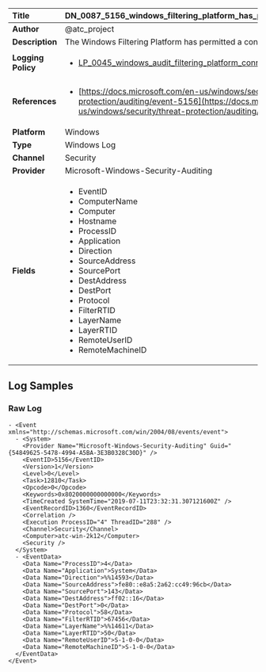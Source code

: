 | Title              | DN_0087_5156_windows_filtering_platform_has_permitted_connection       |
|:-------------------|:------------------|
| **Author**         | @atc_project        |
| **Description**    | The Windows Filtering Platform has permitted a connection |
| **Logging Policy** | <ul><li>[LP_0045_windows_audit_filtering_platform_connection](../Logging_Policies/LP_0045_windows_audit_filtering_platform_connection.md)</li></ul> |
| **References**     | <ul><li>[https://docs.microsoft.com/en-us/windows/security/threat-protection/auditing/event-5156](https://docs.microsoft.com/en-us/windows/security/threat-protection/auditing/event-5156)</li></ul> |
| **Platform**       | Windows    |
| **Type**           | Windows Log        |
| **Channel**        | Security     |
| **Provider**       | Microsoft-Windows-Security-Auditing    |
| **Fields**         | <ul><li>EventID</li><li>ComputerName</li><li>Computer</li><li>Hostname</li><li>ProcessID</li><li>Application</li><li>Direction</li><li>SourceAddress</li><li>SourcePort</li><li>DestAddress</li><li>DestPort</li><li>Protocol</li><li>FilterRTID</li><li>LayerName</li><li>LayerRTID</li><li>RemoteUserID</li><li>RemoteMachineID</li></ul> |


## Log Samples

### Raw Log

```
- <Event xmlns="http://schemas.microsoft.com/win/2004/08/events/event">
  - <System>
    <Provider Name="Microsoft-Windows-Security-Auditing" Guid="{54849625-5478-4994-A5BA-3E3B0328C30D}" /> 
    <EventID>5156</EventID> 
    <Version>1</Version> 
    <Level>0</Level> 
    <Task>12810</Task> 
    <Opcode>0</Opcode> 
    <Keywords>0x8020000000000000</Keywords> 
    <TimeCreated SystemTime="2019-07-11T23:32:31.307121600Z" /> 
    <EventRecordID>1360</EventRecordID> 
    <Correlation /> 
    <Execution ProcessID="4" ThreadID="288" /> 
    <Channel>Security</Channel> 
    <Computer>atc-win-2k12</Computer> 
    <Security /> 
  </System>
  - <EventData>
    <Data Name="ProcessID">4</Data> 
    <Data Name="Application">System</Data> 
    <Data Name="Direction">%%14593</Data> 
    <Data Name="SourceAddress">fe80::e8a5:2a62:cc49:96cb</Data> 
    <Data Name="SourcePort">143</Data> 
    <Data Name="DestAddress">ff02::16</Data> 
    <Data Name="DestPort">0</Data> 
    <Data Name="Protocol">58</Data> 
    <Data Name="FilterRTID">67456</Data> 
    <Data Name="LayerName">%%14611</Data> 
    <Data Name="LayerRTID">50</Data> 
    <Data Name="RemoteUserID">S-1-0-0</Data> 
    <Data Name="RemoteMachineID">S-1-0-0</Data> 
  </EventData>
</Event>

```




